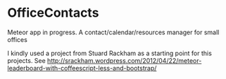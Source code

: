 OfficeContacts
==============

Meteor app in progress. A contact/calendar/resources manager for small offices

I kindly used a project from Stuard Rackham as a starting point for this projects.
See http://srackham.wordpress.com/2012/04/22/meteor-leaderboard-with-coffeescript-less-and-bootstrap/